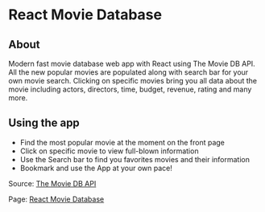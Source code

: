 # React Movie Database



## About
Modern fast movie database web app with React using The Movie DB API. All the new popular movies are populated along with search bar for your own movie search. Clicking on specific movies bring you all data about the movie including actors, directors, time, budget, revenue, rating and many more.

## Using the app

- Find the most popular movie at the moment on the front page
- Click on specific movie to view full-blown information
- Use the Search bar to find you favorites movies and their information
- Bookmark and use the App at your own pace!

Source: [The Movie DB API](https://developers.themoviedb.org/3/getting-started/introduction)

Page: [React Movie Database](https://determined-hodgkin-4c9ec3.netlify.app/451048)

